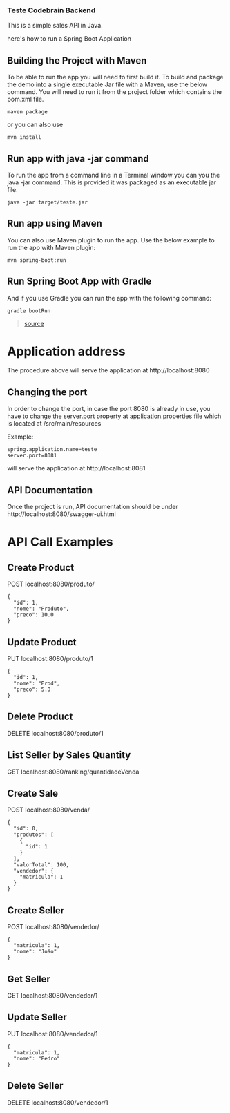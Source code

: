 ### Teste Codebrain Backend
This is a simple sales API in Java.

here's how to run a Spring Boot Application

## Building the Project with Maven
To be able to run the app you will need to first build it. To build and package the demo into a single executable Jar file with a Maven, use the below command. You will need to run it from the project folder which contains the pom.xml file.

```maven package```

or you can also use

```mvn install```

## Run app with java -jar command
To run the app from a command line in a Terminal window you can you the java -jar command. This is provided it was packaged as an executable jar file.

```java -jar target/teste.jar```

## Run app using Maven
You can also use Maven plugin to run the app. Use the below example to run the app with Maven plugin:

```mvn spring-boot:run```

## Run Spring Boot App with Gradle
And if you use Gradle you can run the app with the following command:

```gradle bootRun```

> [source](https://www.appsdeveloperblog.com/run-spring-boot-app-from-a-command-line/)

# Application address
The procedure above will serve the application at http://localhost:8080

## Changing the port
In order to change the port, in case the port 8080 is already in use, you have to change the server.port property at application.properties file
which is located at /src/main/resources

Example:

```
spring.application.name=teste
server.port=8081
```

will serve the application at http://localhost:8081

## API Documentation
Once the project is run, API documentation should be under http://localhost:8080/swagger-ui.html

# API Call Examples
## Create Product

POST localhost:8080/produto/
```
{
  "id": 1,
  "nome": "Produto",
  "preco": 10.0
}
```

## Update Product
PUT localhost:8080/produto/1
```
{
  "id": 1,
  "nome": "Prod",
  "preco": 5.0
}
```

## Delete Product
DELETE localhost:8080/produto/1

## List Seller by Sales Quantity
GET localhost:8080/ranking/quantidadeVenda

## Create Sale
POST localhost:8080/venda/
```
{
  "id": 0,
  "produtos": [
    {
      "id": 1
    }
  ],
  "valorTotal": 100,
  "vendedor": {
    "matricula": 1
  }
}
```

## Create Seller
POST localhost:8080/vendedor/
```
{
  "matricula": 1,
  "nome": "João"
}
```

## Get Seller
GET localhost:8080/vendedor/1

## Update Seller
PUT localhost:8080/vendedor/1
```
{
  "matricula": 1,
  "nome": "Pedro"
}
```

## Delete Seller
DELETE localhost:8080/vendedor/1
